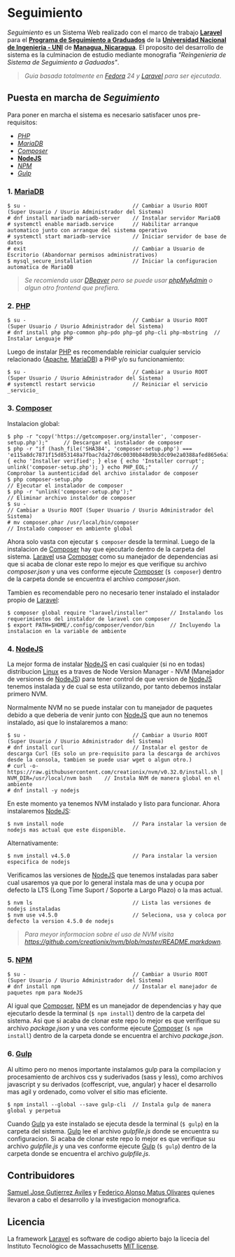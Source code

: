 # Seguimiento

_Seguimiento_ es un Sistema Web realizado con el marco de trabajo [__Laravel__](https://laravel.com/) para el [__Programa de Seguimiento a Graduados__](http://www.graduados.uni.edu.ni/) de la [__Universidad Nacional de Ingenieria - UNI__](http://www.uni.edu.ni/) de [__Managua, Nicaragua__](http://mapanica.net/#13/12.1462/-86.2737). El proposito del desarrollo de sistema es la culminacion de estudio mediante monografia _"Reingenieria de Sistema de Seguimiento a Gaduados"_.

> _Guia basada totalmente en [Fedora](https://getfedora.org/) 24 y [Laravel](https://laravel.com/) para ser ejecutada_.

## Puesta en marcha de _Seguimiento_

Para poner en marcha el sistema es necesario satisfacer unos pre-requisitos:

* [_PHP_](http://php.net/)
* [_MariaDB_](https://mariadb.org/)
* [_Composer_](https://getcomposer.org/)
* [__NodeJS__](https://nodejs.org/es/)
* [_NPM_](https://www.npmjs.com/)
* [_Gulp_](http://gulpjs.com/)

### 1. [MariaDB](https://mariadb.org/)

    $ su -                                  // Cambiar a Usurio ROOT (Super Usuario / Usurio Administrador del Sistema)
    # dnf install mariadb mariadb-server    // Instalar servidor MariaDB
    # systemctl enable mariadb.service      // Habilitar arranque automatico junto con arranque del sistema operativo
    # systemctl start mariadb-service       // Iniciar servidor de base de datos
    # exit                                  // Cambiar a Usuario de Escritorio (Abandornar permisos administrativos)
    $ mysql_secure_installation             // Iniciar la configuracion automatica de MariaDB

> _Se recomienda usar [DBeaver](http://dbeaver.jkiss.org/) pero se puede usar [phpMyAdmin](https://www.phpmyadmin.net/) o algun otro frontend que prefiera._

### 2. [PHP](http://php.net/)

    $ su -                                  // Cambiar a Usurio ROOT (Super Usuario / Usurio Administrador del Sistema)
    # dnf install php php-common php-pdo php-gd php-cli php-mbstring  // Instalar Lenguaje PHP
    
Luego de instalar [PHP](http://php.net/) es recomendable reiniciar cualquier servicio relacionado ([Apache](https://www.apache.org/), [MariaDB](https://mariadb.org/)) a PHP y/o su funcionamiento:

    $ su -                                  // Cambiar a Usurio ROOT (Super Usuario / Usurio Administrador del Sistema)
    # systemctl restart servicio            // Reiniciar el servicio _servicio_

### 3. [Composer](https://getcomposer.org/)

Instalacion global:
    
    $ php -r "copy('https://getcomposer.org/installer', 'composer-setup.php');"     // Descargar el instalador de composer
    $ php -r "if (hash_file('SHA384', 'composer-setup.php') === 'e115a8dc7871f15d853148a7fbac7da27d6c0030b848d9b3dc09e2a0388afed865e6a3d6b3c0fad45c48e2b5fc1196ae') { echo 'Installer verified'; } else { echo 'Installer corrupt'; unlink('composer-setup.php'); } echo PHP_EOL;"             // Comprobar la auntenticidad del archivo instalador de composer
    $ php composer-setup.php                                                        // Ejecutar el instalador de composer
    $ php -r "unlink('composer-setup.php');"                                        // Eliminar archivo instaldor de composer
    $ su -                                                                          // Cambiar a Usurio ROOT (Super Usuario / Usurio Administrador del Sistema)
    # mv composer.phar /usr/local/bin/composer                                      // Instalado composer en ambiente global
    
Ahora solo vasta con ejecutar `$ composer` desde la terminal. Luego de la instalacion de [Composer](https://getcomposer.org/) hay que ejecutarlo dentro de la carpeta del sistema. [Laravel](https://laravel.com/) usa [Composer](https://getcomposer.org/) como su manejador de dependencias asi que si acaba de clonar este repo lo mejor es que verifique su archivo _composer.json_ y una ves conforme ejecute [Composer](https://getcomposer.org/) (`$ composer`) dentro de la carpeta donde se encuentra el archivo _composer.json_.

Tambien es recomendable pero no necesario tener instalado el instalador propio de [Laravel](https://laravel.com/):

    $ composer global require "laravel/installer"       // Instalando los requerimientos del instaldor de laravel con composer
    $ export PATH=$HOME/.config/composer/vendor/bin     // Incluyendo la instalacion en la variable de ambiente
    
### 4. [NodeJS](https://nodejs.org/es/)

La mejor forma de instalar [NodeJS](https://nodejs.org/es/) en casi cualquier (si no en todas) distribucion [Linux](https://www.linuxfoundation.org/) es a traves de Node Version Manager - NVM (Manejador de versiones de [NodeJS](https://nodejs.org/es/)) para tener control de que version de [NodeJS](https://nodejs.org/es/) tenemos instalada y de cual se esta utilizando, por tanto debemos instalar primero NVM.

Normalmente NVM no se puede instalar con tu manejador de paquetes debido a que deberia de venir junto con [NodeJS](https://nodejs.org/es/) que aun no tenemos instalado, asi que lo instalaremos a mano:

    $ su -                                  // Cambiar a Usurio ROOT (Super Usuario / Usurio Administrador del Sistema)
    # dnf install curl                      // Instalar el gestor de descarga Curl (Es solo un pre-requisito para la descarga de archivos desde la consola, tambien se puede usar wget o algun otro.)
    # curl -o- https://raw.githubusercontent.com/creationix/nvm/v0.32.0/install.sh | NVM_DIR=/usr/local/nvm bash    // Instala NVM de manera global en el ambiente
    # dnf install -y nodejs
    
En este momento ya tenemos NVM instalado y listo para funcionar. Ahora instalaremos [NodeJS](https://nodejs.org/es/):

    $ nvm install node                      // Para instalar la version de nodejs mas actual que este disponible.
    
Alternativamente:

    $ nvm install v4.5.0                    // Para instalar la version especifica de nodejs

Verificamos las versiones de [NodeJS](https://nodejs.org/es/) que tenemos instaladas para saber cual usaremos ya que por lo general instala mas de una y ocupa por defecto la LTS (Long Time Suport / Soporte a Largo Plazo) o la mas actual.

    $ nvm ls                                // Lista las versiones de nodejs instaladas
    $ nvm use v4.5.0                        // Seleciona, usa y coloca por defecto la version 4.5.0 de nodejs
    
> _Para meyor informacion sobre el uso de NVM visita https://github.com/creationix/nvm/blob/master/README.markdown._

### 5. [NPM](https://www.npmjs.com/)

    $ su -                                  // Cambiar a Usurio ROOT (Super Usuario / Usurio Administrador del Sistema)
    # dnf install npm                       // Instalar el manejador de paquetes npm para NodeJS
    
Al igual que [Composer](https://getcomposer.org/), [NPM](https://www.npmjs.com/) es un manejador de dependencias y hay que ejecutarlo desde la terminal (`$ npm install`) dentro de la carpeta del sistema. Asi que si acaba de clonar este repo lo mejor es que verifique su archivo _package.json_ y una ves conforme ejecute [Composer](https://getcomposer.org/) (`$ npm install`) dentro de la carpeta donde se encuentra el archivo _package.json_.

### 6. [Gulp](http://gulpjs.com/)

Al ultimo pero no menos importante instalamos gulp para la compilacion y procesamiento de archivos css y suderivados (sass y less), como archivos javascript y su derivados (coffescript, vue, angular) y hacer el desarrollo mas agil y ordenado, como volver el sitio mas eficiente.

    $ npm install --global --save gulp-cli  // Instala gulp de manera global y perpetua
    
Cuando [Gulp](http://gulpjs.com/) ya este instalado se ejecuta desde la terminal (`$ gulp`) en la carpeta del sistema. [Gulp](http://gulpjs.com/) lee el archivo _gulpfile.js_ donde se encuentra su configuracion. Si acaba de clonar este repo lo mejor es que verifique su archivo _gulpfile.js_ y una ves conforme ejecute [Gulp](http://gulpjs.com/) (`$ gulp`) dentro de la carpeta donde se encuentra el archivo _gulpfile.js_.

## Contribuidores

[Samuel Jose Gutierrez Aviles](https://github.com/search-sam) y [Federico Alonso Matus Olivares](https://github.com/matusfede) quienes llevaron a cabo el desarrollo y la investigacion monografica.

## Licencia

La framework [Laravel](https://laravel.com/) es software de codigo abierto bajo la licecia del Instituto Tecnológico de Massachusetts [MIT license](http://opensource.org/licenses/MIT).
